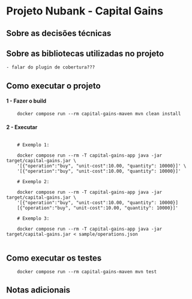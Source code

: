 # Projeto Nubank - Capital Gains

## Sobre as decisões técnicas


## Sobre as bibliotecas utilizadas no projeto

    - falar do plugin de cobertura???


## Como executar o projeto

#### 1 - Fazer o build
``` shell
    docker compose run --rm capital-gains-maven mvn clean install
```

#### 2 - Executar
``` shell
    
    # Exemplo 1:
    
    docker compose run --rm -T capital-gains-app java -jar target/capital-gains.jar \
    '[{"operation":"buy", "unit-cost":10.00, "quantity": 10000}]' \
    '[{"operation":"buy", "unit-cost":10.00, "quantity": 10000}]'
    
    # Exemplo 2:
    
    docker compose run --rm -T capital-gains-app java -jar target/capital-gains.jar \
    '[{"operation":"buy", "unit-cost":10.00, "quantity": 10000}]
    [{"operation":"buy", "unit-cost":10.00, "quantity": 10000}]'
    
    # Exemplo 3:
    
    docker compose run --rm -T capital-gains-app java -jar target/capital-gains.jar < sample/operations.json
        
```

## Como executar os testes
``` shell
    docker compose run --rm capital-gains-maven mvn test
```

## Notas adicionais